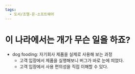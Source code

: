 ```yaml
---
tags:
  - 도서/조엘-온-소프트웨어
---
```


# 이 나라에서는 개가 무슨 일을 하죠?

- dog fooding: 자기회사 제품을 실제로 사용해 보는 과정
	- 고객 입장에서 제품을 실행해보니 버그가 바로 눈에 띄었다.
	- 고객 입장에서 사용 편의성을 직접 이해할 수 있다.
